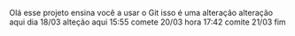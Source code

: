 Olá esse projeto ensina você a usar o Git
isso é uma alteração
alteração aqui dia 18/03
alteção aqui 15:55
comete 
20/03 hora 17:42
comite 21/03
fim
